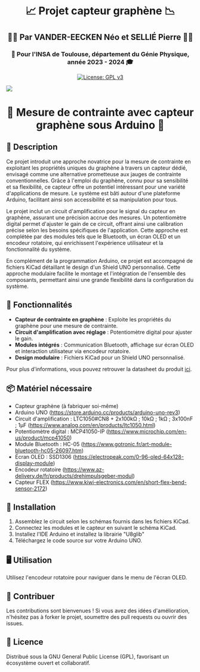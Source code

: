 <h1 align="center">📈 Projet capteur graphène 📉</h1>
<h2 align="center">👨‍🔬 Par VANDER-EECKEN Néo et SELLIÉ Pierre 👨‍🔬</h2>
<h3 align="center">🏫 Pour l'INSA de Toulouse, département du Génie Physique, année 2023 - 2024 🎓</h3>

<p align="center">
  <a href="http://www.gnu.org/licenses/gpl-3.0">
    <img src="https://img.shields.io/badge/License-GPL%20v3-blue.svg" alt="License: GPL v3">
  </a>
</p>

![](https://github.com/MOSH-Insa-Toulouse/2023-2024-4GP-SELLIER--VANDER-EECKEN/blob/main/PCB_design.gif)

<h1 align="center">🔩 Mesure de contrainte avec capteur graphène sous Arduino 🤖</h1>


## 📝 Description

Ce projet introduit une approche novatrice pour la mesure de contrainte en exploitant les propriétés uniques du graphène à travers un capteur dédié, envisagé comme une alternative prometteuse aux jauges de contrainte conventionnelles. Grâce à l'emploi du graphène, connu pour sa sensibilité et sa flexibilité, ce capteur offre un potentiel intéressant pour une variété d'applications de mesure. Le système est bâti autour d'une plateforme Arduino, facilitant ainsi son accessibilité et sa manipulation pour tous.

Le projet inclut un circuit d'amplification pour le signal du capteur en graphène, assurant une précision accrue des mesures. Un potentiomètre digital permet d'ajuster le gain de ce circuit, offrant ainsi une calibration précise selon les besoins spécifiques de l'application. Cette approche est complétée par des modules tels que le Bluetooth, un écran OLED et un encodeur rotatoire, qui enrichissent l'expérience utilisateur et la fonctionnalité du système.

En complément de la programmation Arduino, ce projet est accompagné de fichiers KiCad détaillant le design d'un Shield UNO personnalisé. Cette approche modulaire facilite le montage et l'intégration de l'ensemble des composants, permettant ainsi une grande flexibilité dans la configuration du système.


## 🌟 Fonctionnalités

- **Capteur de contrainte en graphène** : Exploite les propriétés du graphène pour une mesure de contrainte.
- **Circuit d'amplification avec réglage** : Potentiomètre digital pour ajuster le gain.
- **Modules intégrés** : Communication Bluetooth, affichage sur écran OLED et interaction utilisateur via encodeur rotatoire.
- **Design modulaire** : Fichiers KiCad pour un Shield UNO personnalisé.

Pour plus d'informations, vous pouvez retrouver la datasheet du produit [ici](https://github.com/MOSH-Insa-Toulouse/2023-2024-4GP-SELLIER--VANDER-EECKEN/blob/main/Datasheet.pdf).


## 📦 Matériel nécessaire

- Capteur graphène (à fabriquer soi-même)
- Arduino UNO (https://store.arduino.cc/products/arduino-uno-rev3)
- Circuit d'amplification : LTC1050#CN8 + 2x100kΩ ; 10kΩ ; 1kΩ ; 3x100nF ; 1µF (https://www.analog.com/en/products/ltc1050.html)
- Potentiomètre digital : MCP41050-IP (https://www.microchip.com/en-us/product/mcp41050)
- Module Bluetooth : HC-05 (https://www.gotronic.fr/art-module-bluetooth-hc05-26097.htm)
- Écran OLED : SSD1306 (https://electropeak.com/0-96-oled-64x128-display-module)
- Encodeur rotatoire (https://www.az-delivery.de/fr/products/drehimpulsgeber-modul)
- Capteur FLEX (https://www.kiwi-electronics.com/en/short-flex-bend-sensor-2172)


## 🔧 Installation

1. Assemblez le circuit selon les schémas fournis dans les fichiers KiCad.
2. Connectez les modules et le capteur en suivant le schéma KiCad.
3. Installez l'IDE Arduino et installez la librairie "U8glib"
4. Téléchargez le code source sur votre Arduino UNO.


## 🖥️ Utilisation

Utilisez l'encodeur rotatoire pour naviguer dans le menu de l'écran OLED.


## 🤝 Contribuer

Les contributions sont bienvenues ! Si vous avez des idées d'amélioration, n'hésitez pas à forker le projet, soumettre des pull requests ou ouvrir des issues.


## 📜 Licence

Distribué sous la GNU General Public License (GPL), favorisant un écosystème ouvert et collaboratif.
